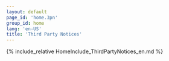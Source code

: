 ```yaml
---
layout: default
page_id: 'home.3pn'
group_id: home
lang: 'en-US'
title: 'Third Party Notices'
---
```

{% include_relative HomeInclude_ThirdPartyNotices_en.md %}